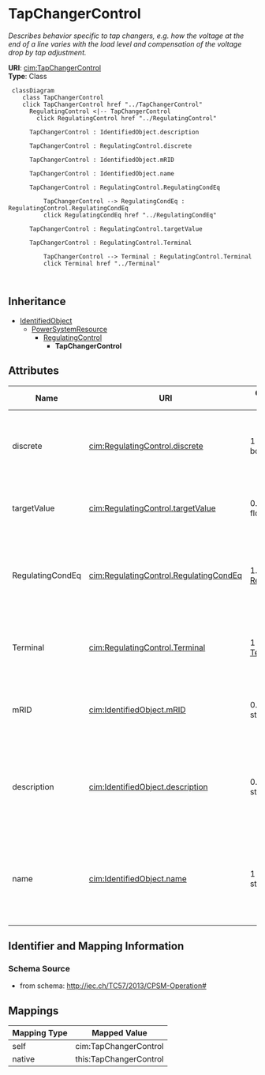 # TapChangerControl


_Describes behavior specific to tap changers, e.g. how the voltage at the end of a line varies with the load level and compensation of the voltage drop by tap adjustment._





**URI**: [cim:TapChangerControl](http://iec.ch/TC57/2013/CIM-schema-cim16#TapChangerControl)<br />
**Type**: Class




```mermaid
 classDiagram
    class TapChangerControl
    click TapChangerControl href "../TapChangerControl"
      RegulatingControl <|-- TapChangerControl
        click RegulatingControl href "../RegulatingControl"
      
      TapChangerControl : IdentifiedObject.description
        
      TapChangerControl : RegulatingControl.discrete
        
      TapChangerControl : IdentifiedObject.mRID
        
      TapChangerControl : IdentifiedObject.name
        
      TapChangerControl : RegulatingControl.RegulatingCondEq
        
          TapChangerControl --> RegulatingCondEq : RegulatingControl.RegulatingCondEq
          click RegulatingCondEq href "../RegulatingCondEq"
        
      TapChangerControl : RegulatingControl.targetValue
        
      TapChangerControl : RegulatingControl.Terminal
        
          TapChangerControl --> Terminal : RegulatingControl.Terminal
          click Terminal href "../Terminal"
        
      
```





## Inheritance
* [IdentifiedObject](IdentifiedObject.md)
    * [PowerSystemResource](PowerSystemResource.md)
        * [RegulatingControl](RegulatingControl.md)
            * **TapChangerControl**



## Attributes


| Name | URI | Cardinality and Range | Description | Inheritance |
| ---  | --- | --- | --- | --- |
| discrete | [cim:RegulatingControl.discrete](http://iec.ch/TC57/2013/CIM-schema-cim16#RegulatingControl.discrete) | 1 <br />  boolean  | The regulation is performed in a discrete mode | [RegulatingControl](RegulatingControl.md) |
| targetValue | [cim:RegulatingControl.targetValue](http://iec.ch/TC57/2013/CIM-schema-cim16#RegulatingControl.targetValue) | 0..1 <br />  float  | The target value specified for case input | [RegulatingControl](RegulatingControl.md) |
| RegulatingCondEq | [cim:RegulatingControl.RegulatingCondEq](http://iec.ch/TC57/2013/CIM-schema-cim16#RegulatingControl.RegulatingCondEq) | 1..* <br />  [RegulatingCondEq](RegulatingCondEq.md)  | The equipment that participates in this regulating control scheme | [RegulatingControl](RegulatingControl.md) |
| Terminal | [cim:RegulatingControl.Terminal](http://iec.ch/TC57/2013/CIM-schema-cim16#RegulatingControl.Terminal) | 1 <br />  [Terminal](Terminal.md)  | The terminal associated with this regulating control | [RegulatingControl](RegulatingControl.md) |
| mRID | [cim:IdentifiedObject.mRID](http://iec.ch/TC57/2013/CIM-schema-cim16#IdentifiedObject.mRID) | 0..1 <br />  string  | Master resource identifier issued by a model authority | [IdentifiedObject](IdentifiedObject.md) |
| description | [cim:IdentifiedObject.description](http://iec.ch/TC57/2013/CIM-schema-cim16#IdentifiedObject.description) | 0..1 <br />  string  | The description is a free human readable text describing or naming the object | [IdentifiedObject](IdentifiedObject.md) |
| name | [cim:IdentifiedObject.name](http://iec.ch/TC57/2013/CIM-schema-cim16#IdentifiedObject.name) | 1 <br />  string  | The name is any free human readable and possibly non unique text naming the o... | [IdentifiedObject](IdentifiedObject.md) |









## Identifier and Mapping Information







### Schema Source


* from schema: http://iec.ch/TC57/2013/CPSM-Operation#





## Mappings

| Mapping Type | Mapped Value |
| ---  | ---  |
| self | cim:TapChangerControl |
| native | this:TapChangerControl |




